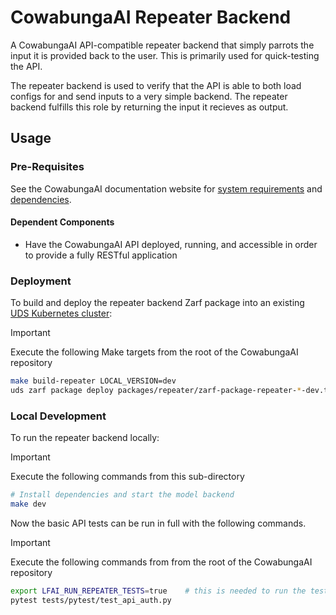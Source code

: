 # CowabungaAI Repeater Backend

A CowabungaAI API-compatible repeater backend that simply parrots the input it is provided back to the user. This is primarily used for quick-testing the API.

The repeater backend is used to verify that the API is able to both load configs for and send inputs to a very simple backend. The repeater backend fulfills this role by returning the input it recieves as output.

## Usage

### Pre-Requisites

See the CowabungaAI documentation website for [system requirements](https://docs.leapfrog.ai/docs/local-deploy-guide/requirements/) and [dependencies](https://docs.leapfrog.ai/docs/local-deploy-guide/dependencies/).

#### Dependent Components

- Have the CowabungaAI API deployed, running, and accessible in order to provide a fully RESTful application

### Deployment

To build and deploy the repeater backend Zarf package into an existing [UDS Kubernetes cluster](../k3d-gpu/README.md):

> [!IMPORTANT]
> Execute the following Make targets from the root of the CowabungaAI repository

```bash
make build-repeater LOCAL_VERSION=dev
uds zarf package deploy packages/repeater/zarf-package-repeater-*-dev.tar.zst --confirm
```

### Local Development

To run the repeater backend locally:

> [!IMPORTANT]
> Execute the following commands from this sub-directory

```bash
# Install dependencies and start the model backend
make dev
```

Now the basic API tests can be run in full with the following commands.

> [!IMPORTANT]
> Execute the following commands from from the root of the CowabungaAI repository

```bash
export LFAI_RUN_REPEATER_TESTS=true    # this is needed to run the tests that require the repeater model, otherwise they get skipped
pytest tests/pytest/test_api_auth.py
```
